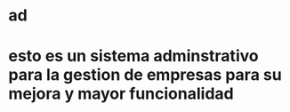 # ad
# esto es un sistema adminstrativo para la gestion de empresas para su mejora y mayor funcionalidad